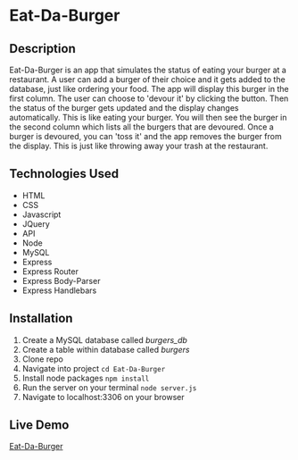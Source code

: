 # Eat-Da-Burger

## Description

Eat-Da-Burger is an app that simulates the status of eating your burger at a restaurant.  A user can add a burger of their choice and it gets added to the database, just like ordering your food.  The app will display this burger in the first column.  The user can choose to 'devour it' by clicking the button.  Then the status of the burger gets updated and the display changes automatically.  This is like eating your burger.  You will then see the burger in the second column which lists all the burgers that are devoured.  Once a burger is devoured, you can 'toss it' and the app removes the burger from the display.  This is just like throwing away your trash at the restaurant.

## Technologies Used

* HTML
* CSS
* Javascript
* JQuery
* API
* Node
* MySQL
* Express
* Express Router
* Express Body-Parser
* Express Handlebars

## Installation

1.  Create a MySQL database called *burgers_db*
2.  Create a table within database called *burgers*
3.  Clone repo
4.  Navigate into project `cd Eat-Da-Burger`
5.  Install node packages `npm install`
6.  Run the server on your terminal `node server.js`
7.  Navigate to localhost:3306 on your browser

## Live Demo

[Eat-Da-Burger](https://eat-da-burger-with-me.herokuapp.com)